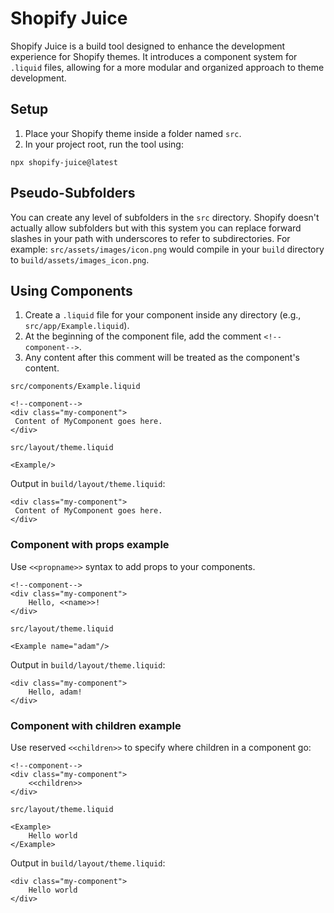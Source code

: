 # Shopify Juice

Shopify Juice is a build tool designed to enhance the development experience for Shopify themes. It introduces a component system for `.liquid` files, allowing for a more modular and organized approach to theme development.

## Setup

1. Place your Shopify theme inside a folder named `src`.
2. In your project root, run the tool using:

```
npx shopify-juice@latest
```

## Pseudo-Subfolders
You can create any level of subfolders in the `src` directory. Shopify doesn't actually allow subfolders but with this system you can replace forward slashes in your path with underscores to refer to subdirectories. For example:
`src/assets/images/icon.png` would compile in your `build` directory to `build/assets/images_icon.png`.

## Using Components

1. Create a `.liquid` file for your component inside any directory (e.g., `src/app/Example.liquid`).
2. At the beginning of the component file, add the comment `<!--component-->`.
3. Any content after this comment will be treated as the component's content.

`src/components/Example.liquid`
```liquid
<!--component-->
<div class="my-component">
 Content of MyComponent goes here.
</div>
```

`src/layout/theme.liquid`
```liquid
<Example/>
```

Output in `build/layout/theme.liquid`:
```liquid
<div class="my-component">
 Content of MyComponent goes here.
</div>
```

### Component with props example
Use `<<propname>>` syntax to add props to your components.
```
<!--component-->
<div class="my-component">
    Hello, <<name>>!
</div>
```

`src/layout/theme.liquid`
```liquid
<Example name="adam"/>
```

Output in `build/layout/theme.liquid`:
```liquid
<div class="my-component">
    Hello, adam!
</div>
```

### Component with children example
Use reserved `<<children>>` to specify where children in a component go:

```
<!--component-->
<div class="my-component">
    <<children>>
</div>
```

`src/layout/theme.liquid`
```liquid
<Example>
    Hello world
</Example>
```

Output in `build/layout/theme.liquid`:
```liquid
<div class="my-component">
    Hello world
</div>
```
